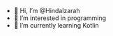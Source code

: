 - 👋 Hi, I’m @Hindalzarah
- 👀 I’m interested in programming
- 🌱 I’m currently learning Kotlin


<!---
Hindalzarah/Hindalzarah is a ✨ special ✨ repository because its `README.md` (this file) appears on your GitHub profile.
You can click the Preview link to take a look at your changes.
--->
